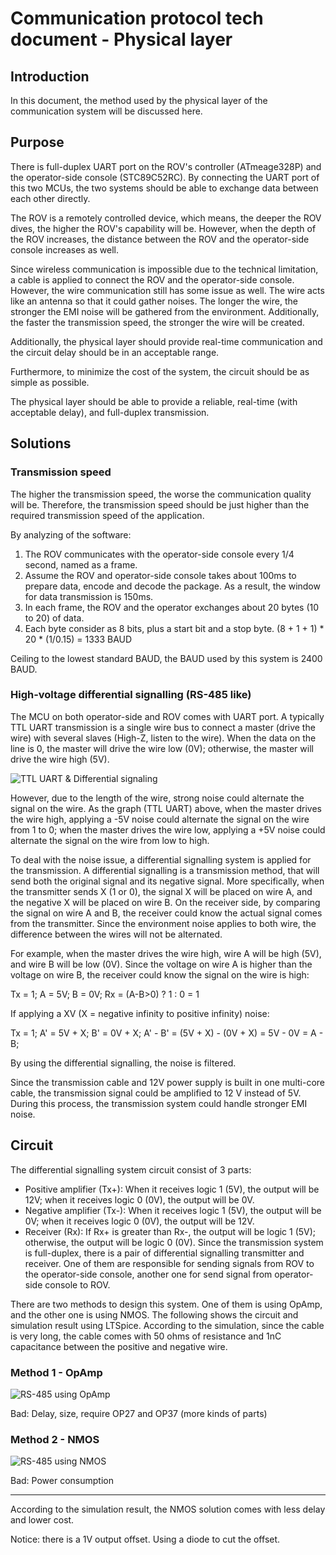 # Communication protocol tech document - Physical layer

## Introduction
In this document, the method used by the physical layer of the communication system will be discussed here.


## Purpose

There is full-duplex UART port on the ROV's controller (ATmeage328P) and the operator-side console (STC89C52RC). By connecting the UART port of this two MCUs, the two systems should be able to exchange data between each other directly.

The ROV is a remotely controlled device, which means, the deeper the ROV dives, the higher the ROV's capability will be. However, when the depth of the ROV increases, the distance between the ROV and the operator-side console increases as well.

Since wireless communication is impossible due to the technical limitation, a cable is applied to connect the ROV and the operator-side console. However, the wire communication still has some issue as well. The wire acts like an antenna so that it could gather noises. The longer the wire, the stronger the EMI noise will be gathered from the environment. Additionally, the faster the transmission speed, the stronger the wire will be created.

Additionally, the physical layer should provide real-time communication and the circuit delay should be in an acceptable range.

Furthermore, to minimize the cost of the system, the circuit should be as simple as possible.

The physical layer should be able to provide a reliable, real-time (with acceptable delay), and full-duplex transmission.


## Solutions

### Transmission speed

The higher the transmission speed, the worse the communication quality will be. Therefore, the transmission speed should be just higher than the required transmission speed of the application.

By analyzing of the software:
1. The ROV communicates with the operator-side console every 1/4 second, named as a frame.
2. Assume the ROV and operator-side console takes about 100ms to prepare data, encode and decode the package. As a result, the window for data transmission is 150ms.
2. In each frame, the ROV and the operator exchanges about 20 bytes (10 to 20) of data.
3. Each byte consider as 8 bits, plus a start bit and a stop byte.
(8 + 1 + 1) * 20 * (1/0.15) = 1333 BAUD

Ceiling to the lowest standard BAUD, the BAUD used by this system is 2400 BAUD.


### High-voltage differential signalling (RS-485 like)

The MCU on both operator-side and ROV comes with UART port. A typically TTL UART transmission is a single wire bus to connect a master (drive the wire) with several slaves (High-Z, listen to the wire). When the data on the line is 0, the master will drive the wire low (0V); otherwise, the master will drive the wire high (5V).

![TTL UART & Differential signaling](https://raw.githubusercontent.com/captdam/DD-40/master/Communication/TTL%20UART%20vs%20RS-485.jpg "TTL UART & Differential signaling")

However, due to the length of the wire, strong noise could alternate the signal on the wire. As the graph (TTL UART) above, when the master drives the wire high, applying a -5V noise could alternate the signal on the wire from 1 to 0; when the master drives the wire low, applying a +5V noise could alternate the signal on the wire from low to high.

To deal with the noise issue, a differential signalling system is applied for the transmission. A differential signalling is a transmission method, that will send both the original signal and its negative signal. More specifically, when the transmitter sends X (1 or 0), the signal X will be placed on wire A, and the negative X will be placed on wire B. On the receiver side, by comparing the signal on wire A and B, the receiver could know the actual signal comes from the transmitter. Since the environment noise applies to both wire, the difference between the wires will not be alternated. 

For example, when the master drives the wire high, wire A will be high (5V), and wire B will be low (0V). Since the voltage on wire A is higher than the voltage on wire B, the receiver could know the signal on the wire is high:

Tx = 1; A = 5V; B = 0V; Rx = (A-B>0) ? 1 : 0 = 1

If applying a XV (X = negative infinity to positive infinity) noise:

Tx = 1; A' = 5V + X; B' = 0V + X; A' - B' = (5V + X) - (0V + X) = 5V - 0V = A - B;

By using the differential signalling, the noise is filtered.

Since the transmission cable and 12V power supply is built in one multi-core cable, the transmission signal could be amplified to 12 V instead of 5V. During this process, the transmission system could handle stronger EMI noise.


## Circuit

The differential signalling system circuit consist of 3 parts:
- Positive amplifier (Tx+): When it receives logic 1 (5V), the output will be 12V; when it receives logic 0 (0V), the output will be 0V.
- Negative amplifier (Tx-): When it receives logic 1 (5V), the output will be 0V; when it receives logic 0 (0V), the output will be 12V.
- Receiver (Rx): If Rx+ is greater than Rx-, the output will be logic 1 (5V); otherwise, the output will be logic 0 (0V).
Since the transmission system is full-duplex, there is a pair of differential signalling transmitter and receiver. One of them are responsible for sending signals from ROV to the operator-side console, another one for send signal from operator-side console to ROV.

There are two methods to design this system. One of them is using OpAmp, and the other one is using NMOS. The following shows the circuit and simulation result using LTSpice. According to the simulation, since the cable is very long, the cable comes with 50 ohms of resistance and 1nC capacitance between the positive and negative wire.

### Method 1 - OpAmp

![RS-485 using OpAmp](https://raw.githubusercontent.com/captdam/DD-40/master/Communication/RS-485%20like%20OpAmp.JPG "RS-485 using OpAmp")

Bad: Delay, size, require OP27 and OP37 (more kinds of parts)


### Method 2 - NMOS

![RS-485 using NMOS](https://raw.githubusercontent.com/captdam/DD-40/master/Communication/RS-485%20like%20NMOS.JPG "RS-485 using NMOS")

Bad: Power consumption

------

According to the simulation result, the NMOS solution comes with less delay and lower cost.

Notice: there is a 1V output offset. Using a diode to cut the offset.
